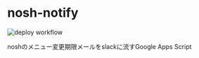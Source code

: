 # nosh-notify
![deploy workflow](https://github.com/aokabi/nosh-notify/actions/workflows/deploy.yml/badge.svg)

noshのメニュー変更期限メールをslackに流すGoogle Apps Script

